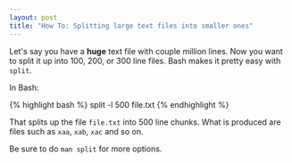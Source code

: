 ```yaml
--- 
layout: post
title: "How To: Splitting large text files into smaller ones"
---
```

Let's say you have a **huge** text file with couple million lines. Now you want to split it up into 100, 200, or 300 line files. Bash makes it pretty easy with <code>split</code>.

In Bash:

{% highlight bash %}
split -l 500 file.txt
{% endhighlight %}

That splits up the file <code>file.txt</code> into 500 line chunks. What is produced are files such as <code>xaa</code>, <code>xab</code>, <code>xac</code> and so on.

Be sure to do <code>man split</code> for more options.
